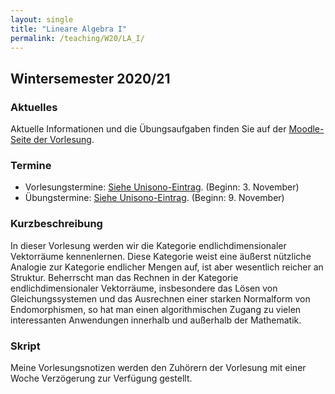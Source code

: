 ```yaml
---
layout: single
title: "Lineare Algebra I"
permalink: /teaching/W20/LA_I/
---
```


## Wintersemester 2020/21

### Aktuelles

Aktuelle Informationen und die Übungsaufgaben finden Sie auf der [Moodle-Seite der Vorlesung](https://moodle.uni-siegen.de/course/view.php?id=23266).

### Termine

* Vorlesungstermine: [Siehe Unisono-Eintrag](https://unisono.uni-siegen.de/). (Beginn: 3. November)
* Übungstermine:  [Siehe Unisono-Eintrag](https://unisono.uni-siegen.de/). (Beginn: 9. November)

<!--
* Tutoriumstermine: [Siehe Unisono-Eintrag](). (Beginn: 11. Oktober)
* Klausurtermin: (5.2.2018, 09:00-11:00, ENC-D 114).
-->

### Kurzbeschreibung

In dieser Vorlesung werden wir die Kategorie endlichdimensionaler
Vektorräume kennenlernen. Diese Kategorie weist eine äußerst nützliche
Analogie zur Kategorie endlicher Mengen auf, ist aber wesentlich
reicher an Struktur. Beherrscht man das Rechnen in der Kategorie
endlichdimensionaler Vektorräume, insbesondere das Lösen von
Gleichungssystemen und das Ausrechnen einer starken Normalform von
Endomorphismen, so hat man einen algorithmischen Zugang zu vielen
interessanten Anwendungen innerhalb und außerhalb der Mathematik.

### Skript

Meine Vorlesungsnotizen werden den Zuhörern der Vorlesung mit einer
Woche Verzögerung zur Verfügung gestellt.

